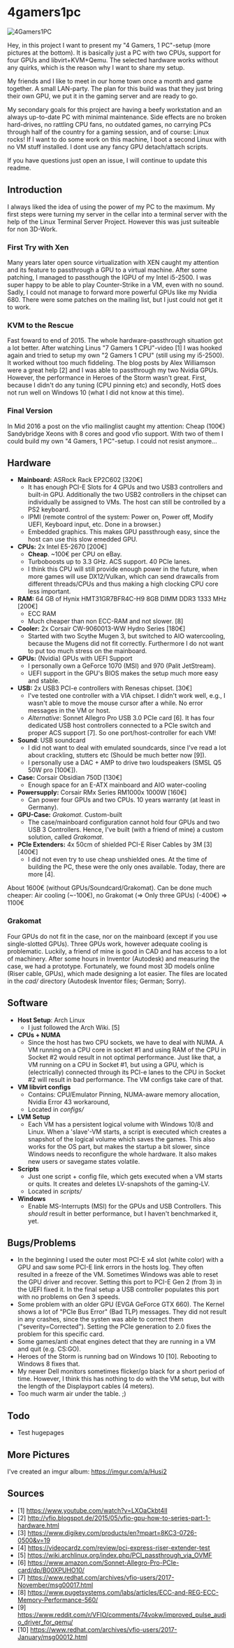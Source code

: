 # 4gamers1pc
![4Gamers1PC](https://imgur.com/WeOE5yj.jpg)

Hey, in this project I want to present my "4 Gamers, 1 PC"-setup (more pictures at the bottom).
It is basically just a PC with two CPUs, support for four GPUs and libvirt+KVM+Qemu. 
The selected hardware works without any quirks, which is the reason why I
want to share my setup.

My friends and I like to meet in our home town
once a month and game together. A small LAN-party. The plan for this build was that they just 
bring their own GPU, we put it in the gaming server and are ready to go.

My secondary goals for this project are having a beefy workstation and an always up-to-date PC with minimal 
maintenance. Side effects are no broken hard-drives, no rattling CPU fans, no outdated games, 
no carrying PCs through half of the country for a gaming session, and of course: Linux rocks! 
If I want to do some work on this machine, I boot a second Linux with no VM stuff installed. 
I dont use any fancy GPU detach/attach scripts.

If you have questions just open an issue, I will continue to update this readme.

## Introduction
I always liked the idea of using the power of my PC to the maximum. My first 
steps were turning my server in the cellar into a terminal server with the
help of the Linux Terminal Server Project. However this was just suiteable for 
non 3D-Work.
### First Try with Xen
Many years later open source virtualization with XEN caught my attention and its
feature to passthrough a GPU to a virtual machine. After some patching, I 
managed to passthough the IGPU of my Intel i5-2500. I was super happy to be able
to play Counter-Strike in a VM, even with no sound. Sadly, I could not manage 
to forward more powerful GPUs like my Nvidia 680. There were some patches on the
mailing list, but I just could not get it to work.
### KVM to the Rescue
Fast foward to end of 2015. The whole hardware-passthrough situation got a lot better. 
After watching Linus "7 Gamers 1 CPU"-video [1] I was hooked again and tried to 
setup my own "2 Gamers 1 CPU" (still using my i5-2500). 
It worked without too much fiddeling. The blog posts by Alex Williamson were a 
great help [2] and I was able to passthrough my two Nvidia GPUs. However, the 
performance in Heroes of the Storm wasn't great. First, because I didn't do any
tuning (CPU pinning etc) and secondly, HotS does not run well on Windows 10 
(what I did not know at this time).
### Final Version
In Mid 2016 a post on the vfio mailinglist caught my attention: 
Cheap (100€) Sandybridge Xeons with 8 cores and good vfio support. 
With two of them I could build my own "4 Gamers, 1 PC"-setup. I could not resist anymore...

## Hardware
* **Mainboard:** ASRock Rack EP2C602 [320€]
  * It has enough PCI-E Slots for 4 GPUs and two USB3 controllers and built-in GPU. Additionally the two USB2 controllers in the chipset can individually be assigned to VMs. The host can still be controlled by a PS2 keyboard. 
  * IPMI (remote control of the system: Power on, Power off, Modify UEFI, Keyboard input, etc. Done in a browser.)
  * Embedded graphics. This makes GPU passthrough easy, since the host can use this slow emedded GPU.
* **CPUs:** 2x Intel E5-2670 [200€]
  * **Cheap**. ~100€ per CPU on eBay.
  * Turboboosts up to 3.3 GHz. ACS support. 40 PCIe lanes. 
  * I think this CPU will still provide enough power in the future, when more games will use DX12/Vulkan, which can send drawcalls from different threads/CPUs and thus making a high clocking CPU core less important.
* **RAM:** 64 GB of Hynix HMT31GR7BFR4C-H9 8GB DIMM DDR3 1333 MHz [200€]
  * ECC RAM
  * Much cheaper than non ECC-RAM and not slower. [8]
* **Cooler:** 2x Corsair CW-9060013-WW Hydro Series [180€]
  * Started with two Scythe Mugen 3, but switched to AIO watercooling, because the Mugens did not fit correctly. Furthermore I do not want to put too much stress on the mainboard.
* **GPUs:** (Nvidia) GPUs with UEFI Support
  * I personally own a GeForce 1070 (MSI) and 970 (Palit JetStream).
  * UEFI support in the GPU's BIOS makes the setup much more easy and stable.
* **USB:** 2x USB3 PCI-e controllers with Renesas chipset. [30€]
  * I've tested one controller with a VIA chipset. I didn't work well, e.g., I wasn't able to move the mouse cursor after a while. No error messages in the VM or host.
  * *Alternative*: Sonnet Allegro Pro USB 3.0 PCIe card [6]. It has four dedicated USB host controllers connected to a PCIe switch and proper ACS support [7]. So one port/host-controller for each VM! 
* **Sound**: USB soundcard
  * I did not want to deal with emulated soundcards, since I've read a lot about crackling, stutters etc (Should be much better now [9]).
  * I personally use a DAC + AMP to drive two loudspeakers (SMSL Q5 50W pro [100€]).
* **Case:** Corsair Obsidian 750D [130€]
  * Enough space for an E-ATX mainboard and AIO water-cooling
* **Powersupply:** Corsair RMx Series RM1000x 1000W [160€]
  * Can power four GPUs and two CPUs. 10 years warranty (at least in Germany).
* **GPU-Case:** *Grakomat*. Custom-built
  * The case/mainboard configuration cannot hold four GPUs and two USB 3 Controllers. Hence, I've built (with a friend of mine) a custom solution, called *Grakomat*.
* **PCIe Extenders:** 4x 50cm of shielded PCI-E Riser Cables by 3M [3] [400€]
  * I did not even try to use cheap unshielded ones. At the time of building the PC, these were the only ones available. Today, there are more [4].

About 1600€ (without GPUs/Soundcard/Grakomat). Can be done much cheaper: Air cooling (~-100€), no Grakomat (=> Only three GPUs) (-400€) => 1100€
### Grakomat
Four GPUs do not fit in the case, nor on the mainboard 
(except if you use single-slotted GPUs). Three GPUs work, however adequate 
cooling is problematic. Luckily, a friend of mine is good in CAD and has access to a lot of machinery. 
After some hours in Inventor (Autodesk) and measuring the case, 
we had a prototype. Fortunately, we found most 3D models online (Riser cable, GPUs), 
which made designing a lot easier. The files are located in the *cad/* directory 
(Autodesk Inventor files; German; Sorry).

## Software
* **Host Setup**: Arch Linux
  * I just followed the Arch Wiki. [5]
* **CPUs + NUMA**
  * Since the host has two CPU sockets, we have to deal with NUMA. A VM running on a CPU core in socket #1 and using RAM of the CPU in Socket #2 would result in not optimal performance. Just like that, a VM running on a CPU in Socket #1, but using a GPU, which is (electrically) connected through its PCI-e lanes to the CPU in Socket #2 will result in bad performance. The VM configs take care of that.
* **VM libvirt configs**
  * Contains: CPU/Emulator Pinning, NUMA-aware memory allocation, Nvidia Error 43 workaround, 
  * Located in *configs/*
* **LVM Setup**
  * Each VM has a persistent logical volume with Windows 10/8 and Linux. When a 'slave'-VM starts, a script is executed which creates a snapshot of the logical volume which saves the games. This also works for the OS part, but makes the startup a bit slower, since Windows needs to reconfigure the whole hardware. It also makes new users or savegame states volatile. 
* **Scripts**
  * Just one script + config file, which gets executed when a VM starts or quits. It creates and deletes LV-snapshots of the gaming-LV. 
  * Located in *scripts/*
* **Windows**
  * Enable MS-Interrupts (MSI) for the GPUs and USB Controllers. This *should* result in better performance, but I haven't benchmarked it, yet.

## Bugs/Problems
* In the beginning I used the outer most PCI-E x4 slot (white color) with a GPU and saw some PCI-E link errors in the hosts log. They often resulted in a freeze of the VM. Sometimes Windows was able to reset the GPU driver and recover. Setting this port to PCI-E Gen 2 (from 3) in the UEFI fixed it. In the final setup a USB controller populates this port with no problems on Gen 3 speeds.
* Some problem with an older GPU (EVGA GeForce GTX 660). The Kernel shows a lot of "PCIe Bus Error" (Bad TLP) messages. They did not result in any crashes, since the systen was able to correct them ("severity=Corrected"). Setting the PCIe generation to 2.0 fixes the problem for this specific card.
* Some games/anti cheat engines detect that they are running in a VM and quit (e.g. CS:GO).
* Heroes of the Storm is running bad on Windows 10 [10]. Rebooting to Windows 8 fixes that.
* My newer Dell monitors sometimes flicker/go black for a short period of time. However, I think this has nothing to do with the VM setup, but with the length of the Displayport cables (4 meters). 
* Too much warm air under the table. ;)

## Todo
* Test hugepages

## More Pictures
I've created an imgur album: https://imgur.com/a/Husi2

## Sources
* [1] https://www.youtube.com/watch?v=LXOaCkbt4lI
* [2] http://vfio.blogspot.de/2015/05/vfio-gpu-how-to-series-part-1-hardware.html
* [3] https://www.digikey.com/products/en?mpart=8KC3-0726-0500&v=19
* [4] https://videocardz.com/review/pci-express-riser-extender-test
* [5] https://wiki.archlinux.org/index.php/PCI_passthrough_via_OVMF
* [6] https://www.amazon.com/Sonnet-Allegro-Pro-PCIe-card/dp/B00XPUHO10/
* [7] https://www.redhat.com/archives/vfio-users/2017-November/msg00017.html
* [8] https://www.pugetsystems.com/labs/articles/ECC-and-REG-ECC-Memory-Performance-560/
* [9] https://www.reddit.com/r/VFIO/comments/74vokw/improved_pulse_audio_driver_for_qemu/
* [10] https://www.redhat.com/archives/vfio-users/2017-January/msg00012.html
